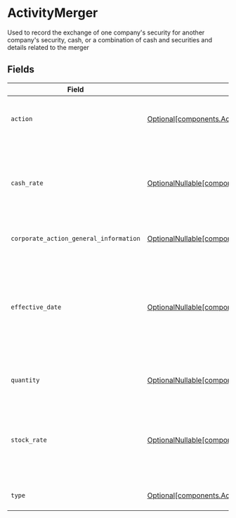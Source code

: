 # ActivityMerger

Used to record the exchange of one company's security for another company's security, cash, or a combination of cash and securities and details related to the merger


## Fields

| Field                                                                                                                                                                     | Type                                                                                                                                                                      | Required                                                                                                                                                                  | Description                                                                                                                                                               | Example                                                                                                                                                                   |
| ------------------------------------------------------------------------------------------------------------------------------------------------------------------------- | ------------------------------------------------------------------------------------------------------------------------------------------------------------------------- | ------------------------------------------------------------------------------------------------------------------------------------------------------------------------- | ------------------------------------------------------------------------------------------------------------------------------------------------------------------------- | ------------------------------------------------------------------------------------------------------------------------------------------------------------------------- |
| `action`                                                                                                                                                                  | [Optional[components.ActivityMergerAction]](../../models/components/activitymergeraction.md)                                                                              | :heavy_minus_sign:                                                                                                                                                        | Denotes whether the shares are incoming or outgoing                                                                                                                       | INCOMING                                                                                                                                                                  |
| `cash_rate`                                                                                                                                                               | [OptionalNullable[components.ActivityMergerCashRate]](../../models/components/activitymergercashrate.md)                                                                  | :heavy_minus_sign:                                                                                                                                                        | The rate (raw value, not a percentage, example: 50% will be .5 in this field) at which cash will be disbursed to the shareholder                                          | {<br/>"value": "0.25"<br/>}                                                                                                                                               |
| `corporate_action_general_information`                                                                                                                                    | [OptionalNullable[components.ActivityMergerCorporateActionGeneralInformation]](../../models/components/activitymergercorporateactiongeneralinformation.md)                | :heavy_minus_sign:                                                                                                                                                        | Common fields for corporate actions                                                                                                                                       |                                                                                                                                                                           |
| `effective_date`                                                                                                                                                          | [OptionalNullable[components.ActivityMergerEffectiveDate]](../../models/components/activitymergereffectivedate.md)                                                        | :heavy_minus_sign:                                                                                                                                                        | Effective date as declared by the primary exchange that generally coincides with cessation of trading in the old security and commencement of trading in the new security | {<br/>"day": 14,<br/>"month": 5,<br/>"year": 2024<br/>}                                                                                                                   |
| `quantity`                                                                                                                                                                | [OptionalNullable[components.ActivityMergerQuantity]](../../models/components/activitymergerquantity.md)                                                                  | :heavy_minus_sign:                                                                                                                                                        | The position on which the corporate action was paid                                                                                                                       | {<br/>"value": "0.25"<br/>}                                                                                                                                               |
| `stock_rate`                                                                                                                                                              | [OptionalNullable[components.ActivityMergerStockRate]](../../models/components/activitymergerstockrate.md)                                                                | :heavy_minus_sign:                                                                                                                                                        | The rate (raw value, not a percentage, example: 50% will be .5 in this field) at which shares will be disbursed to the shareholder                                        | {<br/>"value": "0.25"<br/>}                                                                                                                                               |
| `type`                                                                                                                                                                    | [Optional[components.ActivityMergerType]](../../models/components/activitymergertype.md)                                                                                  | :heavy_minus_sign:                                                                                                                                                        | The subtype for the corporate action event                                                                                                                                | CASH                                                                                                                                                                      |